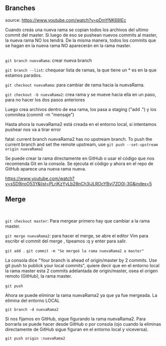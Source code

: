 ## Branches

source: https://www.youtube.com/watch?v=pDmYNK68IEc

Cuando creás una nueva rama se copian todos los archivos del ultimo commit del master. Si luego de eso se pushean nuevos commits al master, la nueva rama NO los tendrá. De la misma manera, todos los commits que se hagan en la nueva rama NO aparecerán en la rama master.<br><br>


`git branch nuevaRama`: crear nueva branch

`git branch --list`: chequear lista de ramas, la que tiene un * es en la que estamos parados.


`git checkout nuevaRama`: para cambiar de rama hacia la nuevaRama.


`git checkout -b nuevaRama2`: crea rama y se mueve hacia ella en un paso, para no hacer los dos pasos anteriores

Luego crea archivos dentro de esa rama, los pasa a staging ("add .") y los commitea (commit -m "mensaje")

Hasta ahora la nuevaRama2 está creada en el entorno local, si intentamos pushear nos va a tirar error

fatal: current branch nuevaRama2 has no upstream branch. To push the current branch and set the remote upstream, use `git push --set-upstream origin nuevaRama2`

Se puede crear la rama directamente en GitHub o usar el código que nos recomienda Git en la consola. Se ejecuta el código y ahora en el repo de GitHub aparece una nueva rama nueva. 

https://www.youtube.com/watch?v=sSD9jroO53Y&list=PLriKzYyLb28nCh3jJLROcYBvj7ZO0l-3G&index=5

## Merge
<br>


`git checkout master`: Para mergear primero hay que cambiar a la rama master.


`git merge nuevaRama2`: para hacer el merge, se abre el editor Vim para escribr el commit del merge , tipeamos :q y enter para salir.

`git add .`
`git commit -m "Se mergeó la rama nuevaRama2 a master"`

La consola dice "Your branch is ahead of origin/master by 2 commits. Use git push to publick your local commits", quiere decir que en el entorno local la rama master esta 2 commits adelantada de origin/master, osea el origen remoto (GitHub), la rama master.<br><br>
`git push`

Ahora se puede eliminar la rama nuevaRama2 ya que ya fue mergeada. La elimina del entorno LOCAL

`git branch -d nuevaRama2`

Si nos fijamos en GitHub, sigue figurando la rama nuevaRama2. Para borrarla se puede hacer desde GitHub o por consola (ojo cuando la eliminas directamente de GitHub sigue figuran en el entorno local y viceversa).

`git push origin :nuevaRama2`












